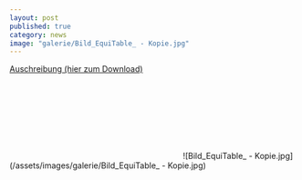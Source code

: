 ```yaml
---
layout: post
published: true
category: news
image: "galerie/Bild_EquiTable_ - Kopie.jpg"
---
```


<a href="https://www.dropbox.com/s/o7fyofe3mclfoss/Inserat%20Restaurantleiter_mit%20Logo.pdf?dl=1">Auschreibung (hier zum Download)</a>
<object data="https://www.dropbox.com/s/o7fyofe3mclfoss/Inserat%20Restaurantleiter_mit%20Logo.pdf?dl=1" type="application/pdf" class="col-md-11">
<embed src="https://www.dropbox.com/s/o7fyofe3mclfoss/Inserat%20Restaurantleiter_mit%20Logo.pdf?dl=1"  type="application/pdf" />
</object>
![Bild_EquiTable_ - Kopie.jpg](/assets/images/galerie/Bild_EquiTable_ - Kopie.jpg)
